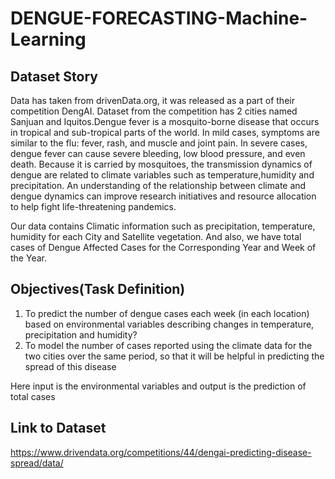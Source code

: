 # DENGUE-FORECASTING-Machine-Learning

## Dataset Story
Data has taken from drivenData.org, it was released as a part of their competition DengAI. Dataset from the competition has 2 cities named Sanjuan and Iquitos.Dengue fever is a mosquito-borne disease that occurs in tropical and sub-tropical parts of the world. In mild cases, symptoms are similar to the flu: fever, rash, and muscle and joint pain. In severe cases, dengue fever can cause severe bleeding, low blood pressure, and even death. Because it is carried by mosquitoes, the transmission dynamics of dengue are related to climate variables such as temperature,humidity and precipitation. An understanding of the relationship between climate and dengue dynamics can improve research initiatives and resource allocation to help fight life-threatening pandemics.

Our data contains Climatic information such as precipitation, temperature, humidity for each City and Satellite vegetation. And also, we have total cases of Dengue Affected Cases for the Corresponding Year and Week of the Year.

## Objectives(Task Definition)
1) To predict the number of dengue cases each week (in each location) based on environmental variables describing changes in temperature, precipitation and humidity?
2) To model the number of cases reported using the climate data for the two cities over the same period, so that it will be helpful in predicting the spread of this disease

Here input is the environmental variables and output is the prediction of total cases

## Link to Dataset
https://www.drivendata.org/competitions/44/dengai-predicting-disease-spread/data/
